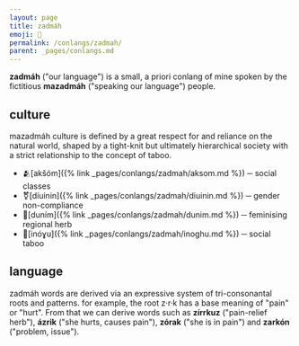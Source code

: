 ```yaml
---
layout: page
title: zadmáh
emoji: 🍵
permalink: /conlangs/zadmah/
parent: _pages/conlangs.md
---
```

**zadmáh** ("our language") is a small, a priori conlang of mine spoken by the fictitious **mazadmáh** ("speaking our language") people.

## culture
mazadmáh culture is defined by a great respect for and reliance on the natural world, shaped by a tight-knit but ultimately hierarchical society with a strict relationship to the concept of taboo.

* 🫂[akšóm]({% link _pages/conlangs/zadmah/aksom.md %}) ─ social classes
* ⚧️[díuinin]({% link _pages/conlangs/zadmah/diuinin.md %}) ─ gender non-compliance
* 🍵[duním]({% link _pages/conlangs/zadmah/dunim.md %}) ─ feminising regional herb
* 🍃[inóɣu]({% link _pages/conlangs/zadmah/inoghu.md %}) ─ social taboo

## language
zadmáh words are derived via an expressive system of tri-consonantal roots and patterns. for example, the root z·r·k has a base meaning of "pain" or "hurt". From that we can derive words such as **zírrkuz** ("pain-relief herb"), **ázrik** ("she hurts, causes pain"), **zórak** ("she is in pain") and **zarkón** ("problem, issue").
